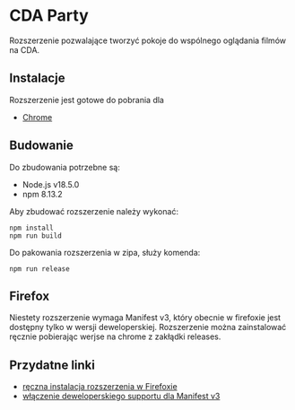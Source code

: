 # CDA Party
Rozszerzenie pozwalające tworzyć pokoje do wspólnego oglądania filmów na CDA.

## Instalacje
Rozszerzenie jest gotowe do pobrania dla
- [Chrome](https://chrome.google.com/webstore/detail/bpjfnkpgoookljinbamidhkjjhffifdn)

## Budowanie
Do zbudowania potrzebne są:
- Node.js v18.5.0
- npm 8.13.2

Aby zbudować rozszerzenie należy wykonać:
```
npm install
npm run build
```
Do pakowania rozszerzenia w zipa, służy komenda:
```
npm run release
```

## Firefox
Niestety rozszerzenie wymaga Manifest v3, który obecnie w firefoxie jest dostępny tylko w wersji deweloperskiej.
Rozszerzenie można zainstalować ręcznie pobierając werjse na chrome z zakłądki releases.
## Przydatne linki
- [ręczna instalacja rozszerzenia w Firefoxie](https://extensionworkshop.com/documentation/develop/temporary-installation-in-firefox/)
- [włączenie deweloperskiego supportu dla Manifest v3](https://extensionworkshop.com/documentation/develop/manifest-v3-migration-guide/)